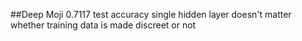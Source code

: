 ##Deep Moji
0.7117 test accuracy single hidden layer doesn't matter
whether training data is made discreet or not